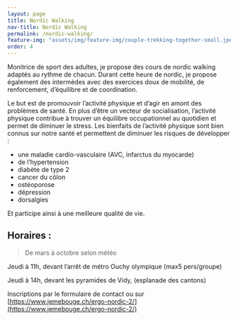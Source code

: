 ```yaml
---
layout: page
title: Nordic Walking
nav-title: Nordic Walking
permalink: /nordic-walking/
feature-img: "assets/img/feature-img/couple-trekking-together-small.jpeg"
order: 4
---
```


Monitrice de sport des adultes, je propose des cours de nordic walking adaptés au rythme de chacun. Durant cette heure de nordic, je propose également des intermèdes avec des exercices doux de mobilité, de renforcement, d’équilibre et de coordination.

Le but est de promouvoir l’activité physique et d’agir en amont des problèmes de santé. En plus d’être un vecteur de socialisation, l’activité physique contribue à trouver un équilibre occupationnel au quotidien et permet de diminuer le stress. 
Les bienfaits de l’activité physique sont bien connus sur notre santé et permettent de diminuer les risques de développer :
- une maladie cardio-vasculaire (AVC, infarctus du myocarde)
- de l’hypertension
- diabète de type 2
- cancer du côlon
- ostéoporose
- dépression
- dorsalgies	

Et participe ainsi à une meilleure qualité de vie.

## Horaires : 

> De mars à octobre selon météo

Jeudi à 11h, devant l’arrêt de métro Ouchy olympique (max5 pers/groupe)

Jeudi à 14h, devant les pyramides de Vidy, (esplanade des cantons)


Inscriptions par le formulaire de contact ou sur [https://www.jemebouge.ch/ergo-nordic-2/](https://www.jemebouge.ch/ergo-nordic-2/)
